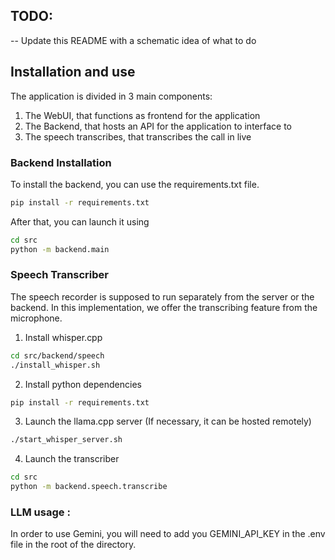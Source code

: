 ## TODO:

-- Update this README with a schematic idea of what to do


## Installation and use 

The application is divided in 3 main components:
1. The WebUI, that functions as frontend for the application 
2. The Backend, that hosts an API for the application to interface to 
3. The speech transcribes, that transcribes the call in live

### Backend Installation 

To install the backend, you can use the requirements.txt file.
```bash
pip install -r requirements.txt
```

After that, you can launch it using 
```bash 
cd src
python -m backend.main
```

### Speech Transcriber

The speech recorder is supposed to run separately from the server or the backend. In this implementation, we offer the transcribing feature from the microphone.

1. Install whisper.cpp 

```bash
cd src/backend/speech 
./install_whisper.sh 
```

2. Install python dependencies

```bash
pip install -r requirements.txt
```

3. Launch the llama.cpp server (If necessary, it can be hosted remotely)

```bash
./start_whisper_server.sh
```

4. Launch the transcriber

```bash
cd src
python -m backend.speech.transcribe 
```


### LLM usage :

In order to use Gemini, you will need to add you GEMINI_API_KEY in the .env file in the root of the directory. 
